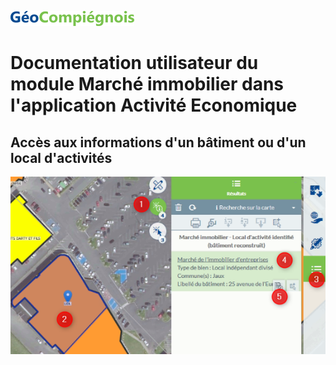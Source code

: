 ![picto](https://github.com/sigagglocompiegne/orga_gest_igeo/blob/master/doc/img/geocompiegnois_2020_reduit_v2.png)

# Documentation utilisateur du module Marché immobilier dans l'application Activité Economique

## Accès aux informations d'un bâtiment ou d'un local d'activités

![picto](doc_util_clic_carte.png)
